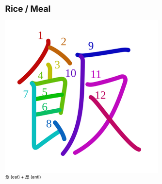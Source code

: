# Rice / Meal
![98ef](Kanji/kanji-colorize/98ef.svg)
[食](Kanji/kanji-dict/食.md) (eat) + [反](Kanji/kanji-dict/反.md) (anti)
